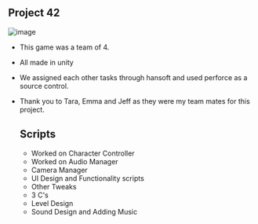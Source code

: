 ## Project 42
![image](https://github.com/robbyseguin/Project_42/assets/100798593/80275235-8249-4215-b775-e072c929c908)


- This game was a team of 4.
- All made in unity
- We assigned each other tasks through hansoft and used perforce as a source control.
- Thank you to Tara, Emma and Jeff as they were my team mates for this project.

  ## Scripts
  - Worked on Character Controller
  - Worked on Audio Manager
  - Camera Manager
  - UI Design and Functionality scripts
  - Other Tweaks
  - 3 C's
  - Level Design
  - Sound Design and Adding Music
    
